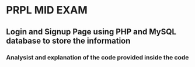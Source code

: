 # PRPL MID EXAM
## Login and Signup Page using PHP and MySQL database to store the information
### Analysist and explanation of the code provided inside the code


